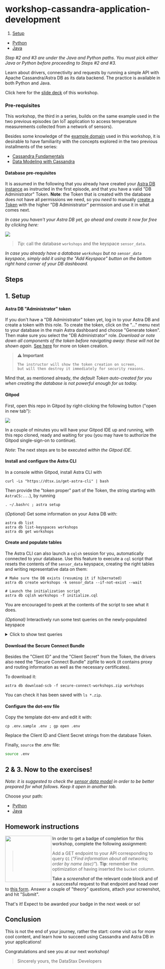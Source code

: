 # workshop-cassandra-application-development

1. [Setup](#1-database-setup)

- [Python](python/Python_README.md)
- [Java](java/Java_README.md)

_Step #2 and #3 are under the Java and Python paths.  You must pick either Java or Python before proceeding to Steps #2 and #3._

Learn about drivers, connectivity and requests by running a simple API with
Apache Cassandra/Astra DB as its data backend. The practice is available in both
Python and Java.

Click here for the [slide deck](slides/java-and-python-apps-with-cassandra-slides.pdf) of this workshop.

### Pre-requisites

This workshop, the third in a series, builds on the same example used in the two previous episodes (an IoT application to access temperature measurements collected from a network of sensors).

Besides some knowledge of the [example domain](https://www.datastax.com/learn/data-modeling-by-example/sensor-data-model) used in this workshop, it is desirable to have familiarity with the concepts explored in the two previous installments of the series:

- [Cassandra Fundamentals](https://github.com/datastaxdevs/workshop-cassandra-fundamentals)
- [Data Modeling with Cassandra](https://github.com/datastaxdevs/workshop-cassandra-data-modeling)

#### Database pre-requisites

It is assumed in the following that you already have created your [Astra DB instance](https://github.com/datastaxdevs/workshop-cassandra-fundamentals#4-create-your-astra-db-instance) as instructed in the first episode, and that you have a valid "DB Administrator" Token.
**Note**: the Token that is created with the database does not have all permissions we need, so you _need_ to manually [create a Token](https://awesome-astra.github.io/docs/pages/astra/create-token/) with the higher "DB Administrator" permission and use it in what comes next.

_In case you haven't your Astra DB yet, go ahead and create it now for free by clicking here:_

<a href="https://astra.dev/yt-8-10"><img src="images/create_astra_db_button.png?raw=true" /></a>

> _Tip_: call the database `workshops` and the keyspace `sensor_data`.

_In case you already have a database `workshops` but no `sensor_data` keyspace,
simply add it using the "Add Keyspace" button on the bottom right hand corner of your DB dashboard._

## Steps

## 1. Setup

#### Astra DB "Administrator" token

If you don't have a "DB Administrator" token yet, log in to your Astra DB
and create a token with this role.
To create the token, click on the "..." menu next to your database in the main
Astra dashboard and choose "Generate token". Then make sure you select the "DB Administrator" role.
_Download or note down all components of the token before navigating away:
these will not be shown again._
[See here](https://awesome-astra.github.io/docs/pages/astra/create-token/)
for more on token creation.

> **⚠️ Important**
> ```
> The instructor will show the token creation on screen,
> but will then destroy it immediately for security reasons.
> ```

Mind that, as mentioned already, _the default Token auto-created for you when
creating the database is not powerful enough for us today._

#### Gitpod

First, open this repo in Gitpod by right-clicking the following button ("open in new tab"):

<a href="https://gitpod.io/#https://github.com/datastaxdevs/workshop-cassandra-application-development"><img src="images/open_in_gitpod.svg?raw=true" /></a>

In a couple of minutes you will have your Gitpod IDE up and running, with this repo cloned, ready and waiting for you (you may have to authorize the Gitpod single-sign-on to continue).

_Note_: The next steps are to be executed _within the Gitpod IDE._

#### Install and configure the Astra CLI

In a console within Gitpod, install Astra CLI with

```
curl -Ls "https://dtsx.io/get-astra-cli" | bash
```

Then provide the "token proper" part of the Token, the string starting with `AstraCS:...`), by running

```
. ~/.bashrc ; astra setup
```

(_Optional)_ Get some information on your Astra DB with:

```
astra db list
astra db list-keyspaces workshops
astra db get workshops
```

#### Create and populate tables

The Astra CLI can also launch a `cqlsh` session for you, automatically connected to your database. Use this feature to execute a `cql` script that resets the contents of the `sensor_data` keyspace, creating the right tables and writing representative data on them:

```
# Make sure the DB exists (resuming it if hibernated)
astra db create workshops -k sensor_data --if-not-exist --wait

# Launch the initialization script
astra db cqlsh workshops -f initialize.cql
```

You are encouraged to peek at the contents of the script to see what it does.

_(Optional)_ Interactively run some test queries on the newly-populated keyspace

<details><summary>Click to show test queries</summary>

Open an interactive `cqlsh` shell with:

```
astra db cqlsh workshops -k sensor_data
```

Now you can copy-paste any of the queries below and execute them with the <kbd>Enter</kbd> key:

```
-- Q1 (note 'all' is the only partition key in this table)
SELECT  name, description, region, num_sensors
FROM    networks
WHERE   bucket = 'all';

-- Q2
SELECT  date_hour, avg_temperature, latitude, longitude, sensor
FROM    temperatures_by_network
WHERE   network    = 'forest-net'
  AND   week       = '2020-07-05'
  AND   date_hour >= '2020-07-05'
  AND   date_hour  < '2020-07-07';

-- Q3
SELECT  *
FROM    sensors_by_network
WHERE   network = 'forest-net';

-- Q4
SELECT  timestamp, value
FROM    temperatures_by_sensor
WHERE   sensor = 's1003'
  AND   date   = '2020-07-06';
```

To close `cqlsh` and get back to the shell prompt, execute the `EXIT` command.

</details>

#### Download the Secure Connect Bundle

Besides the "Client ID" and the "Client Secret" from the Token, the drivers also need the "Secure Connect Bundle" zipfile to work (it contains proxy and routing information as well as the necessary certificates).

To download it:

```
astra db download-scb -f secure-connect-workshops.zip workshops
```

You can check it has been saved with `ls *.zip`.

#### Configure the dot-env file

Copy the template dot-env and edit it with:

```
cp .env.sample .env ; gp open .env
```

Replace the Client ID and Client Secret strings from the database Token.

Finally, `source` the .env file:

```bash
source .env
```

## 2 & 3. Now to the exercises!

_Note: it is suggested to check the [sensor data model](https://www.datastax.com/learn/data-modeling-by-example/sensor-data-model) in order to be better prepared for what follows. Keep it open in another tab._

Choose your path:

- [Python](python/Python_README.md)
- [Java](java/Java_README.md)

## Homework instructions

<img src="images/api-micro.png?raw=true" width="150" align="left" />

In order to get a badge of completion for this workshop, complete the following assignment:

> Add a GET endpoint to your API corresponding to query `Q1`
> (_"Find information about all networks; order by name (asc)"_).
> **Tip**: remember the optimization of having inserted the `bucket` column.

Take a _screenshot_ of the relevant code block and of a successful request to that endpoint and head over to [this form](https://dtsx.io/homework-appdev). Answer a couple of "theory" questions, attach your screenshot, and hit "Submit".

That's it! Expect to be awarded your badge in the next week or so!

## Conclusion

This is not the end of your journey, rather the start: come visit us for more cool content, and learn how to succeed using Cassandra and Astra DB in your applications!

Congratulations and see you at our next workshop!

> Sincerely yours, the DataStax Developers
>
